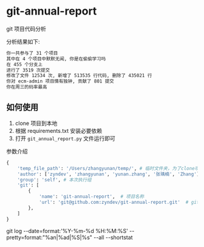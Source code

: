 # git-annual-report

git 项目代码分析

分析结果如下:

```bash
你一共参与了 31 个项目
其中在 4 个项目中默默无闻, 你是在偷偷学习吗
在 455 个分支上
进行了 3519 次提交
修改了文件 12534 次, 新增了 513535 行代码, 删除了 435021 行
你对 ecm-admin 项目情有独钟, 贡献了 801 提交
你在周三的码率最高
```

## 如何使用

1. clone 项目到本地
1. 根据 requirements.txt 安装必要依赖
1. 打开 `git_annual_report.py` 文件运行即可

参数介绍
```python
{
    'temp_file_path': '/Users/zhangyunan/temp/', # 临时文件夹，为了clone项目和生成文件使用
    'author': ['zyndev', 'zhangyunan', 'yunan.zhang', '张瑀楠', 'Zhang'], # 你的git名称，用来分析自己的提交记录
    'group': 'self', # 本次执行组
    'git': [
        {   
            'name': 'git-annual-report',  # 项目名称
            'url': 'git@github.com:zyndev/git-annual-report.git'  # git 地址
        },
    ]
}
```


git log --date=format:'%Y-%m-%d %H:%M:%S' --pretty=format:"%an|%ad|%S|%s" --all --shortstat